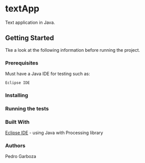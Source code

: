 # textApp
Text application in Java.

## Getting Started
Tke a look at the following information before running the project.

### Prerequisites
Must have a Java IDE for testing such as:
```
Eclipse IDE
```

### Installing
 

### Running the tests

### Built With
[Eclipse IDE](http://www.eclipse.org/downloads/packages/eclipse-ide-java-developers/keplersr1) - using Java with Processing library

### Authors
Pedro Garboza
